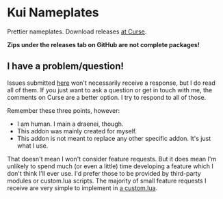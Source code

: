 # Kui Nameplates
Prettier nameplates. Download releases [at Curse](http://www.curse.com/addons/wow/kuinameplates).

**Zips under the releases tab on GitHub are not complete packages!**

I have a problem/question!
---
Issues submitted [here](https://github.com/kesava-wow/kuinameplates/issues) won't necessarily receive a response, but I do read all of them. If you just want to ask a question or get in touch with me, the comments on Curse are a better option. I try to respond to all of those.

Remember these three points, however:
- I am human. I main a draenei, though.
- This addon was mainly created for myself.
- This addon is not meant to replace any other specific addon. It's just what I use.

That doesn't mean I won't consider feature requests. But it does mean I'm unlikely to spend much (or even a little) time developing a feature which I don't think I'll ever use. I'd prefer those to be provided by third-party modules or custom.lua scripts. The majority of small feature requests I receive are very simple to implement in [a custom.lua](https://github.com/kesava-wow/kuinameplates-customs).
